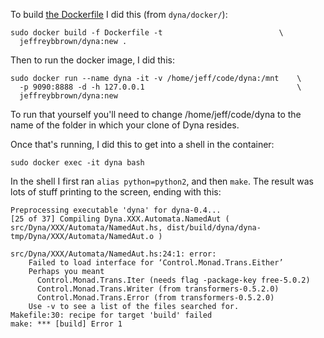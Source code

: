 To build [the Dockerfile](Dockerfile) I did this (from `dyna/docker/`):
```
sudo docker build -f Dockerfile -t	                        \
  jeffreybbrown/dyna:new .
```

Then to run the docker image, I did this:
```
sudo docker run --name dyna -it -v /home/jeff/code/dyna:/mnt    \
  -p 9090:8888 -d -h 127.0.0.1                                  \
  jeffreybbrown/dyna:new
```

To run that yourself you'll need to change /home/jeff/code/dyna to the name of the folder in which your clone of Dyna resides.

Once that's running, I did this to get into a shell in the container:
```
sudo docker exec -it dyna bash
```

In the shell I first ran `alias python=python2`, and then `make`. The result was lots of stuff printing to the screen, ending with this:
```
Preprocessing executable 'dyna' for dyna-0.4...
[25 of 37] Compiling Dyna.XXX.Automata.NamedAut ( src/Dyna/XXX/Automata/NamedAut.hs, dist/build/dyna/dyna-tmp/Dyna/XXX/Automata/NamedAut.o )

src/Dyna/XXX/Automata/NamedAut.hs:24:1: error:
    Failed to load interface for ‘Control.Monad.Trans.Either’
    Perhaps you meant
      Control.Monad.Trans.Iter (needs flag -package-key free-5.0.2)
      Control.Monad.Trans.Writer (from transformers-0.5.2.0)
      Control.Monad.Trans.Error (from transformers-0.5.2.0)
    Use -v to see a list of the files searched for.
Makefile:30: recipe for target 'build' failed
make: *** [build] Error 1
```
